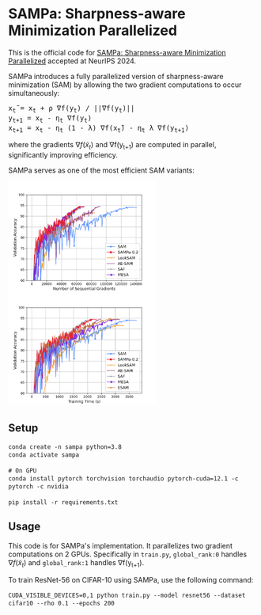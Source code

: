 # SAMPa: Sharpness-aware Minimization Parallelized

This is the official code for [SAMPa: Sharpness-aware Minimization Parallelized]() accepted at NeurIPS 2024.

SAMPa introduces a fully parallelized version of sharpness-aware minimization (SAM) by allowing the two gradient computations to occur simultaneously:

<pre>
x<sub>t</sub>̃ = x<sub>t</sub> + ρ ∇f(y<sub>t</sub>) / ||∇f(y<sub>t</sub>)||
y<sub>t+1</sub> = x<sub>t</sub> - η<sub>t</sub> ∇f(y<sub>t</sub>)
x<sub>t+1</sub> = x<sub>t</sub> - η<sub>t</sub> (1 - λ) ∇f(x<sub>t</sub>̃) - η<sub>t</sub> λ ∇f(y<sub>t+1</sub>)
</pre>

where the gradients $\nabla f(\widetilde{x}_t)$ and &nabla;f(y<sub>t+1</sub>) are computed in parallel, significantly improving efficiency.

SAMPa serves as one of the most efficient SAM variants:

<img src="./figs/SAMPa_numGrads.png" width="300"> <img src="./figs/SAMPa_Time.png" width="300">

## Setup

```
conda create -n sampa python=3.8
conda activate sampa

# On GPU
conda install pytorch torchvision torchaudio pytorch-cuda=12.1 -c pytorch -c nvidia

pip install -r requirements.txt
```


## Usage

This code is for SAMPa's implementation. It parallelizes two gradient computations on 2 GPUs. 
Specifically in `train.py`, `global_rank:0` handles $\nabla f (\widetilde{x}_t)$ and `global_rank:1` handles &nabla;f(y<sub>t+1</sub>).

To train ResNet-56 on CIFAR-10 using SAMPa, use the following command:

```
CUDA_VISIBLE_DEVICES=0,1 python train.py --model resnet56 --dataset cifar10 --rho 0.1 --epochs 200
```


<!-- ## Citation
```
@inproceedings{xie2024improving,
  title={{SAMPa}: Sharpness-aware Minimization Parallelized},
  author={Xie, Wanyun and Pethick, Thomas and Cevher, Volkan},
  booktitle={Advances in Neural Information Processing Systems (NeurIPS)},
  year={2024}
}
```  -->
